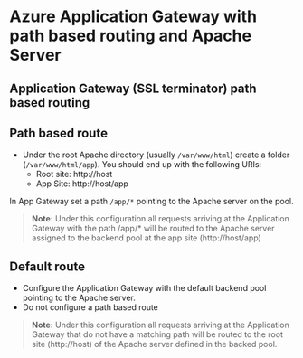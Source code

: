 # Azure Application Gateway with path based routing and Apache Server

## Application Gateway (SSL terminator) path based routing

## Path based route

- Under the root Apache directory (usually ```/var/www/html```) create a folder (```/var/www/html/app```). You should end up with the following URIs:
  - Root site: http://host
  - App Site: http://host/app

In App Gateway set a path ```/app/*``` pointing to the Apache server on the pool.

> **Note:** Under this configuration all requests arriving at the Application Gateway with the path /app/* will be routed to the Apache server assigned to the backend pool at the app site (http://host/app)

## Default route

- Configure the Application Gateway with the default backend pool pointing to the Apache server.
- Do not configure a path based route

> **Note:** Under this configuration all requests arriving at the Application Gateway that do not have a matching path will be routed to the root site (http://host) of the Apache server defined in the backed pool.
